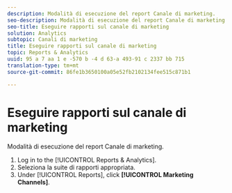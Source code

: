 ```yaml
---
description: Modalità di esecuzione del report Canale di marketing.
seo-description: Modalità di esecuzione del report Canale di marketing.
seo-title: Eseguire rapporti sul canale di marketing
solution: Analytics
subtopic: Canali di marketing
title: Eseguire rapporti sul canale di marketing
topic: Reports & Analytics
uuid: 95 a 7 aa 1 e -570 b -4 d 63-a 493-91 c 2337 bb 715
translation-type: tm+mt
source-git-commit: 86fe1b3650100a05e52fb2102134fee515c871b1

---
```



# Eseguire rapporti sul canale di marketing

Modalità di esecuzione del report Canale di marketing.

1. Log in to the [!UICONTROL Reports & Analytics].
1. Seleziona la suite di rapporti appropriata.
1. Under [!UICONTROL Reports], click **[!UICONTROL Marketing Channels]**.
